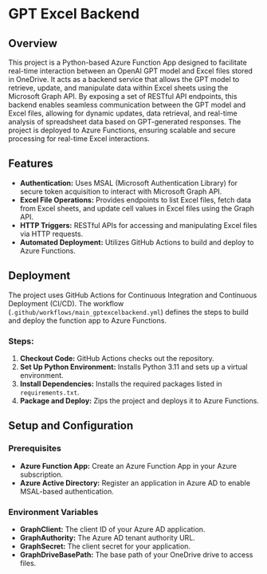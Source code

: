 # GPT Excel Backend

## Overview
This project is a Python-based Azure Function App designed to facilitate real-time interaction between an OpenAI GPT model and Excel files stored in OneDrive. It acts as a backend service that allows the GPT model to retrieve, update, and manipulate data within Excel sheets using the Microsoft Graph API. By exposing a set of RESTful API endpoints, this backend enables seamless communication between the GPT model and Excel files, allowing for dynamic updates, data retrieval, and real-time analysis of spreadsheet data based on GPT-generated responses. The project is deployed to Azure Functions, ensuring scalable and secure processing for real-time Excel interactions.

## Features
- **Authentication:** Uses MSAL (Microsoft Authentication Library) for secure token acquisition to interact with Microsoft Graph API.
- **Excel File Operations:** Provides endpoints to list Excel files, fetch data from Excel sheets, and update cell values in Excel files using the Graph API.
- **HTTP Triggers:** RESTful APIs for accessing and manipulating Excel files via HTTP requests.
- **Automated Deployment:** Utilizes GitHub Actions to build and deploy to Azure Functions.

## Deployment
The project uses GitHub Actions for Continuous Integration and Continuous Deployment (CI/CD). The workflow (`.github/workflows/main_gptexcelbackend.yml`) defines the steps to build and deploy the function app to Azure Functions.

### Steps:
1. **Checkout Code:** GitHub Actions checks out the repository.
2. **Set Up Python Environment:** Installs Python 3.11 and sets up a virtual environment.
3. **Install Dependencies:** Installs the required packages listed in `requirements.txt`.
4. **Package and Deploy:** Zips the project and deploys it to Azure Functions.

## Setup and Configuration

### Prerequisites
- **Azure Function App:** Create an Azure Function App in your Azure subscription.
- **Azure Active Directory:** Register an application in Azure AD to enable MSAL-based authentication.

### Environment Variables
- **GraphClient:** The client ID of your Azure AD application.
- **GraphAuthority:** The Azure AD tenant authority URL.
- **GraphSecret:** The client secret for your application.
- **GraphDriveBasePath:** The base path of your OneDrive drive to access files.


